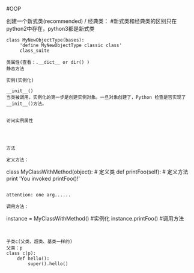 #OOP

创建一个新式类(recommended) / 经典类：
#新式类和经典类的区别只在python2中存在，python3都是新式类
```
class MyNewObjectType(bases):
     'define MyNewObjectType classic class'
     class_suite

类属性(查看：.__dict__ or dir() )
静态方法

实例(实例化)

__init__()
当类被调用，实例化的第一步是创建实例对象。一旦对象创建了，Python 检查是否实现了 __init__()方法。


访问实例属性




方法

定义方法：
```
class MyClassWithMethod(object): # 定义类 
    def printFoo(self): # 定义方法
    print 'You invoked printFoo()!'
```

attention: one arg......

调用方法：
```
instance = MyClassWithMethod() #实例化
instance.printFoo() #调用方法
```


子类c(父类、超类、基类一样的)
父类：p
class c(p):
    def hello():
        super().hello()

